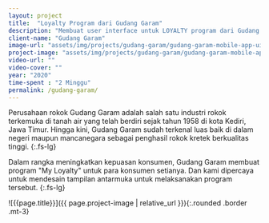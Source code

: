 ```yaml
---
layout: project
title:  "Loyalty Program dari Gudang Garam"
description: "Membuat user interface untuk LOYALTY program dari Gudang Garam"
client-name: "Gudang Garam"
image-url: "assets/img/projects/gudang-garam/gudang-garam-mobile-app-ui-featured-img.webp"
project-image: "assets/img/projects/gudang-garam/gudang-garam-mobile-app-ui.webp"
video-url: ""
video-cover: ""
year: "2020"
time-spent : "2 Minggu"
permalink: /gudang-garam/
---
```


Perusahaan rokok Gudang Garam adalah salah satu industri rokok terkemuka di tanah air yang telah berdiri sejak tahun 1958 di kota Kediri, Jawa Timur. Hingga kini, Gudang Garam sudah terkenal luas baik di dalam negeri maupun mancanegara sebagai penghasil rokok kretek berkualitas tinggi.
{:.fs-lg}

Dalam rangka meningkatkan kepuasan konsumen, Gudang Garam membuat program "My Loyalty" untuk para konsumen setianya. Dan kami dipercaya untuk mendesain tampilan antarmuka untuk melaksanakan program tersebut.
{:.fs-lg}

![{{page.title}}]({{ page.project-image | relative_url }}){:.rounded .border .mt-3}